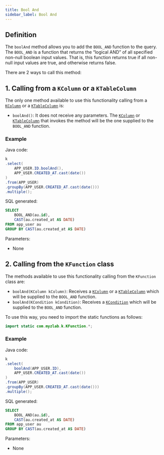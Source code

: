 ```yaml
---
title: Bool And
sidebar_label: Bool And
---
```


## Definition

The `boolAnd` method allows you to add the `BOOL_AND` function to the query. The `BOOL_AND` is a function that returns the “logical AND” of all specified non-null boolean input values. That is, this function returns true if all non-null input values ​​are true, and otherwise returns false.

There are 2 ways to call this method:

## 1. Calling from a `KColumn` or a `KTableColumn`

The only one method available to use this functionality calling from a [`KColumn`](/docs/select-statement/select/introduction#2-kcolumn) or a [`KTableColumn`](/docs/select-statement/select/introduction#1-ktablecolumn) is:

- `boolAnd()`: It does not receive any parameters. The [`KColumn`](/docs/select-statement/select/introduction#2-kcolumn) or [`KTableColumn`](/docs/select-statement/select/introduction#1-ktablecolumn) that invokes the method will be the one supplied to the `BOOL_AND` function.

### Example

Java code:

```java
k
.select(
    APP_USER.ID.boolAnd(),
    APP_USER.CREATED_AT.cast(date())
)
.from(APP_USER)
.groupBy(APP_USER.CREATED_AT.cast(date()))
.multiple();
```

SQL generated:

```sql
SELECT
    BOOL_AND(au.id),
    CAST(au.created_at AS DATE)
FROM app_user au
GROUP BY CAST(au.created_at AS DATE)
```

Parameters:

- None

## 2. Calling from the `KFunction` class

The methods available to use this functionality calling from the `KFunction` class are:

- `boolAnd(KColumn kColumn)`: Receives a [`KColumn`](/docs/select-statement/select/introduction#2-kcolumn) or a [`KTableColumn`](/docs/select-statement/select/introduction#1-ktablecolumn) which will be supplied to the `BOOL_AND` function.
- `boolAnd(KCondition kCondition)`: Receives a [`KCondition`](/docs/kcondition/introduction) which will be supplied to the `BOOL_AND` function.

To use this way, you need to import the static functions as follows:

```java
import static com.myzlab.k.KFunction.*;
```

### Example

Java code:

```java
k
.select(
    boolAnd(APP_USER.ID),
    APP_USER.CREATED_AT.cast(date())
)
.from(APP_USER)
.groupBy(APP_USER.CREATED_AT.cast(date()))
.multiple();
```

SQL generated:

```sql
SELECT
    BOOL_AND(au.id),
    CAST(au.created_at AS DATE)
FROM app_user au
GROUP BY CAST(au.created_at AS DATE)
```

Parameters:

- None